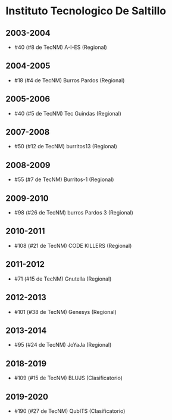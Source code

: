 # Instituto Tecnologico De Saltillo

## 2003-2004

- #40 (#8 de TecNM) A-I-ES (Regional)

## 2004-2005

- #18 (#4 de TecNM) Burros Pardos (Regional)

## 2005-2006

- #40 (#5 de TecNM) Tec Guindas (Regional)

## 2007-2008

- #50 (#12 de TecNM) burritos13 (Regional)

## 2008-2009

- #55 (#7 de TecNM) Burritos-1 (Regional)

## 2009-2010

- #98 (#26 de TecNM) burros Pardos 3 (Regional)

## 2010-2011

- #108 (#21 de TecNM) CODE KILLERS (Regional)

## 2011-2012

- #71 (#15 de TecNM) Gnutella (Regional)

## 2012-2013

- #101 (#38 de TecNM) Genesys (Regional)

## 2013-2014

- #95 (#24 de TecNM) JoYaJa (Regional)

## 2018-2019

- #109 (#15 de TecNM) BLUJS (Clasificatorio)

## 2019-2020

- #190 (#27 de TecNM) QubITS (Clasificatorio)



